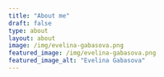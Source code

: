 ```yaml
---
title: "About me"
draft: false
type: about
layout: about
image: /img/evelina-gabasova.png
featured_image: /img/evelina-gabasova.png
featured_image_alt: "Evelina Gabasova"
---
```

